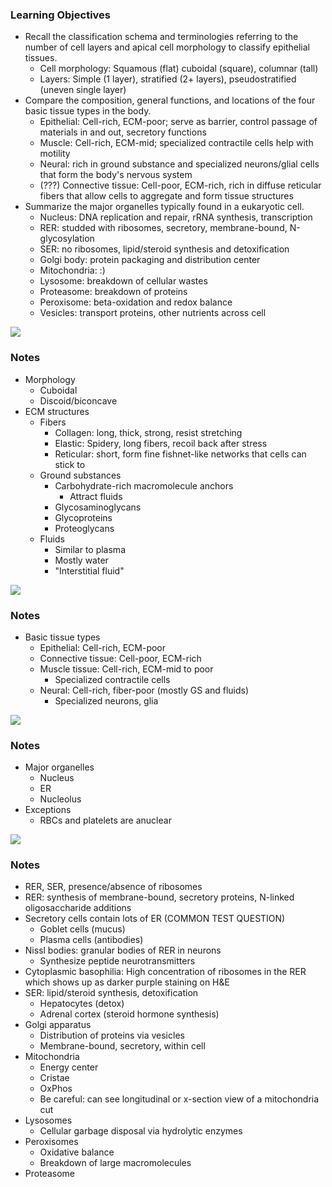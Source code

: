 ### Learning Objectives
- Recall the classification schema and terminologies referring to the number of cell layers and apical cell morphology to classify epithelial tissues.
	- Cell morphology: Squamous (flat) cuboidal (square), columnar (tall)
	- Layers: Simple (1 layer), stratified (2+ layers), pseudostratified (uneven single layer)
- Compare the composition, general functions, and locations of the four basic tissue types in the body. 
	- Epithelial: Cell-rich, ECM-poor; serve as barrier, control passage of materials in and out, secretory functions
	- Muscle: Cell-rich, ECM-mid; specialized contractile cells help with motility
	- Neural: rich in ground substance and specialized neurons/glial cells that form the body's nervous system
	- (???) Connective tissue: Cell-poor, ECM-rich, rich in diffuse reticular fibers that allow cells to aggregate and form tissue structures
- Summarize the major organelles typically found in a eukaryotic cell.
	- Nucleus: DNA replication and repair, rRNA synthesis, transcription
	- RER: studded with ribosomes, secretory, membrane-bound, N-glycosylation
	- SER: no ribosomes, lipid/steroid synthesis and detoxification
	- Golgi body: protein packaging and distribution center
	- Mitochondria: :)
	- Lysosome: breakdown of cellular wastes
	- Proteasome: breakdown of proteins
	- Peroxisome: beta-oxidation and redox balance
	- Vesicles: transport proteins, other nutrients across cell

![](https://www.youtube.com/watch?v=zfXrd2AVvmE&list=PLnr1l7WuQdDynxT6uzmXTGn0YJHhi_14S&index=1&themeRefresh=1)
### Notes
- Morphology
	- Cuboidal
	- Discoid/biconcave
- ECM structures
	- Fibers
		- Collagen: long, thick, strong, resist stretching
		- Elastic: Spidery, long fibers, recoil back after stress
		- Reticular: short, form fine fishnet-like networks that cells can stick to
	- Ground substances
		- Carbohydrate-rich macromolecule anchors
			- Attract fluids
		- Glycosaminoglycans
		- Glycoproteins
		- Proteoglycans
	- Fluids
		- Similar to plasma
		- Mostly water
		- "Interstitial fluid"

![](https://www.youtube.com/watch?v=H28sK9E6hGY&list=PLnr1l7WuQdDynxT6uzmXTGn0YJHhi_14S&index=7&t=486s)
### Notes
- Basic tissue types
	- Epithelial: Cell-rich, ECM-poor
	- Connective tissue: Cell-poor, ECM-rich
	- Muscle tissue: Cell-rich, ECM-mid to poor
		- Specialized contractile cells
	- Neural: Cell-rich, fiber-poor (mostly GS and fluids)
		- Specialized neurons, glia

![](https://www.youtube.com/watch?v=hSl3e4k7tb4&list=PLnr1l7WuQdDynxT6uzmXTGn0YJHhi_14S&index=3)
### Notes
- Major organelles
	- Nucleus
	- ER
	- Nucleolus
- Exceptions
	- RBCs and platelets are anuclear

![](https://www.youtube.com/watch?v=ozIfUKtI_6M&list=PLnr1l7WuQdDynxT6uzmXTGn0YJHhi_14S&index=5)
### Notes
- RER, SER, presence/absence of ribosomes
- RER: synthesis of membrane-bound, secretory proteins, N-linked oligosaccharide additions
- Secretory cells contain lots of ER (COMMON TEST QUESTION)
	- Goblet cells (mucus)
	- Plasma cells (antibodies)
- Nissl bodies: granular bodies of RER in neurons
	- Synthesize peptide neurotransmitters
- Cytoplasmic basophilia: High concentration of ribosomes in the RER which shows up as darker purple staining on H&E
- SER: lipid/steroid synthesis, detoxification
	- Hepatocytes (detox)
	- Adrenal cortex (steroid hormone synthesis)
- Golgi apparatus
	- Distribution of proteins via vesicles
	- Membrane-bound, secretory, within cell
- Mitochondria
	- Energy center
	- Cristae
	- OxPhos
	- Be careful: can see longitudinal or x-section view of a mitochondria cut
- Lysosomes
	- Cellular garbage disposal via hydrolytic enzymes
- Peroxisomes
	- Oxidative balance
	- Breakdown of large macromolecules
- Proteasome